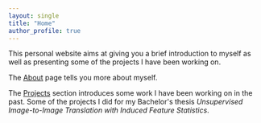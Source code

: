 ```yaml
---
layout: single
title: "Home"
author_profile: true
---
```


This personal website aims at giving you a brief introduction to myself as well as presenting some of the projects I have been working on.

The [About](/about) page tells you more about myself.

The [Projects](/projects) section introduces some work I have been working on in the past. Some of the projects I did for my Bachelor's thesis *Unsupervised Image-to-Image Translation with Induced Feature Statistics*.
